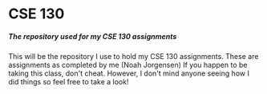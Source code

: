 # CSE 130
##### The repository used for my CSE 130 assignments
This will be the repository I use to hold my CSE 130 assignments. These are assignments as completed by me (Noah Jorgensen)
If you happen to be taking this class, don't cheat. However, I don't mind anyone seeing how I did things so feel free to take a look!

